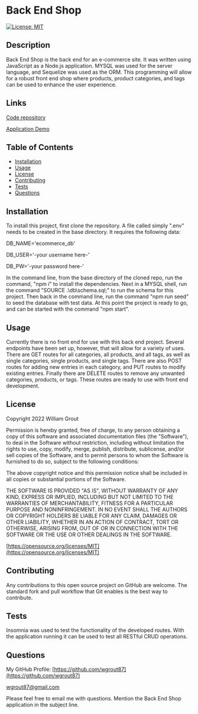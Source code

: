 # Back End Shop

[![License: MIT](https://img.shields.io/badge/License-MIT-yellow.svg)](https://opensource.org/licenses/MIT)

## Description

Back End Shop is the back end for an e-commerce site. It was written using JavaScript as a Node.js application. MYSQL was used for the server language, and Sequelize was used as the ORM. This programming will allow for a robust front end shop where products, product categories, and tags can be used to enhance the user experience.

## Links

[Code repository](https://github.com/wgrout87/Back-End-Shop)

[Application Demo](https://drive.google.com/file/d/1qIEStVu0V8P9-8cnpVMem6GUj2uzauFq/view)

## Table of Contents

- [Installation](#installation)
- [Usage](#usage)
- [License](#license)
- [Contributing](#contributing)
- [Tests](#tests)
- [Questions](#questions)

## Installation

To install this project, first clone the repository. A file called simply ".env" needs to be created in the base directory. It requires the following data:

DB_NAME='ecommerce_db'

DB_USER='-your username here-'

DB_PW='-your password here-'

In the command line, from the base directory of the cloned repo, run the command, "npm i" to install the dependencies. Next in a MYSQL shell, run the command "SOURCE .\db\schema.sql;" to run the schema for this project. Then back in the command line, run the command "npm run seed" to seed the database with test data. At this point the project is ready to go, and can be started with the command "npm start".

## Usage

Currently there is no front end for use with this back end project. Several endpoints have been set up, however, that will allow for a variety of uses. There are GET routes for all categories, all products, and all tags, as well as single categories, single products, and single tags. There are also POST routes for adding new entries in each category, and PUT routes to modify existing entries. Finally there are DELETE routes to remove any unwanted categories, products, or tags. These routes are ready to use with front end development.

## License

Copyright 2022 William Grout

Permission is hereby granted, free of charge, to any person obtaining a copy of this software and associated documentation files (the "Software"), to deal in the Software without restriction, including without limitation the rights to use, copy, modify, merge, publish, distribute, sublicense, and/or sell copies of the Software, and to permit persons to whom the Software is furnished to do so, subject to the following conditions:

The above copyright notice and this permission notice shall be included in all copies or substantial portions of the Software.

THE SOFTWARE IS PROVIDED "AS IS", WITHOUT WARRANTY OF ANY KIND, EXPRESS OR IMPLIED, INCLUDING BUT NOT LIMITED TO THE WARRANTIES OF MERCHANTABILITY, FITNESS FOR A PARTICULAR PURPOSE AND NONINFRINGEMENT. IN NO EVENT SHALL THE AUTHORS OR COPYRIGHT HOLDERS BE LIABLE FOR ANY CLAIM, DAMAGES OR OTHER LIABILITY, WHETHER IN AN ACTION OF CONTRACT, TORT OR OTHERWISE, ARISING FROM, OUT OF OR IN CONNECTION WITH THE SOFTWARE OR THE USE OR OTHER DEALINGS IN THE SOFTWARE.

[https://opensource.org/licenses/MIT](https://opensource.org/licenses/MIT)

## Contributing

Any contributions to this open source project on GitHub are welcome. The standard fork and pull workflow that Git enables is the best way to contribute.

## Tests

Insomnia was used to test the functionality of the developed routes. With the application running it can be used to test all RESTful CRUD operations.

## Questions

My GitHub Profile: [https://github.com/wgrout87](https://github.com/wgrout87)

wgrout87@gmail.com

Please feel free to email me with questions. Mention the Back End Shop application in the subject line.
